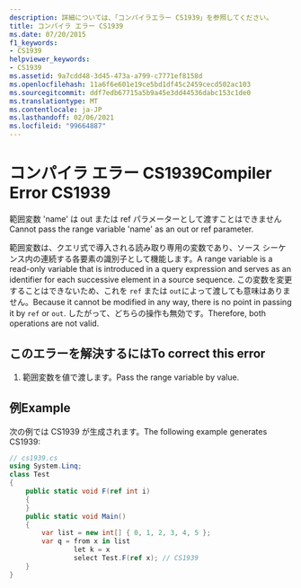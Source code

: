 ```yaml
---
description: 詳細については、「コンパイラエラー CS1939」を参照してください。
title: コンパイラ エラー CS1939
ms.date: 07/20/2015
f1_keywords:
- CS1939
helpviewer_keywords:
- CS1939
ms.assetid: 9a7cdd48-3d45-473a-a799-c7771ef8158d
ms.openlocfilehash: 11a6f6e601e19ce5bd1df45c2459cecd502ac103
ms.sourcegitcommit: ddf7edb67715a5b9a45e3dd44536dabc153c1de0
ms.translationtype: MT
ms.contentlocale: ja-JP
ms.lasthandoff: 02/06/2021
ms.locfileid: "99664887"
---
```

# <a name="compiler-error-cs1939"></a><span data-ttu-id="36a07-103">コンパイラ エラー CS1939</span><span class="sxs-lookup"><span data-stu-id="36a07-103">Compiler Error CS1939</span></span>

<span data-ttu-id="36a07-104">範囲変数 'name' は out または ref パラメーターとして渡すことはできません</span><span class="sxs-lookup"><span data-stu-id="36a07-104">Cannot pass the range variable 'name' as an out or ref parameter.</span></span>  
  
 <span data-ttu-id="36a07-105">範囲変数は、クエリ式で導入される読み取り専用の変数であり、ソース シーケンス内の連続する各要素の識別子として機能します。</span><span class="sxs-lookup"><span data-stu-id="36a07-105">A range variable is a read-only variable that is introduced in a query expression and serves as an identifier for each successive element in a source sequence.</span></span> <span data-ttu-id="36a07-106">この変数を変更することはできないため、これを `ref` または `out`によって渡しても意味はありません。</span><span class="sxs-lookup"><span data-stu-id="36a07-106">Because it cannot be modified in any way, there is no point in passing it by `ref` or `out`.</span></span> <span data-ttu-id="36a07-107">したがって、どちらの操作も無効です。</span><span class="sxs-lookup"><span data-stu-id="36a07-107">Therefore, both operations are not valid.</span></span>  
  
## <a name="to-correct-this-error"></a><span data-ttu-id="36a07-108">このエラーを解決するには</span><span class="sxs-lookup"><span data-stu-id="36a07-108">To correct this error</span></span>  
  
1. <span data-ttu-id="36a07-109">範囲変数を値で渡します。</span><span class="sxs-lookup"><span data-stu-id="36a07-109">Pass the range variable by value.</span></span>  
  
## <a name="example"></a><span data-ttu-id="36a07-110">例</span><span class="sxs-lookup"><span data-stu-id="36a07-110">Example</span></span>  

 <span data-ttu-id="36a07-111">次の例では CS1939 が生成されます。</span><span class="sxs-lookup"><span data-stu-id="36a07-111">The following example generates CS1939:</span></span>  
  
```csharp  
// cs1939.cs  
using System.Linq;  
class Test  
{  
    public static void F(ref int i)  
    {  
    }  
    public static void Main()  
    {  
        var list = new int[] { 0, 1, 2, 3, 4, 5 };  
        var q = from x in list  
                let k = x  
                select Test.F(ref x); // CS1939  
    }  
}  
```
